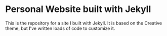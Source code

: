 # Personal Website built with Jekyll

This is the repository for a site I built with Jekyll. It is based on the Creative theme, but I've written loads of code to customize it. 